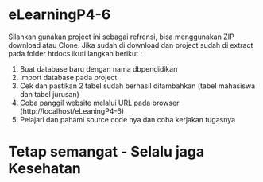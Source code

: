 # eLearningP4-6

Silahkan gunakan project ini sebagai refrensi, bisa menggunakan ZIP download atau Clone.
Jika sudah di download dan project sudah di extract pada folder htdocs ikuti langkah berikut :

1. Buat database baru dengan nama dbpendidikan
2. Import database pada project
3. Cek dan pastikan 2 tabel sudah berhasil ditambahkan (tabel mahasiswa dan tabel jurusan)
4. Coba panggil website melalui URL pada browser (http://localhost/eLeaningP4-6)
5. Pelajari dan pahami source code nya dan coba kerjakan tugasnya

# Tetap semangat - Selalu jaga Kesehatan
